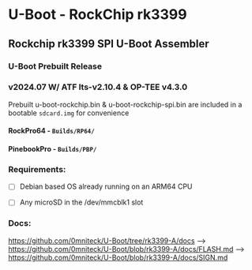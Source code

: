 # U-Boot - RockChip rk3399
## Rockchip rk3399 SPI U-Boot Assembler

### U-Boot Prebuilt Release
### v2024.07 W/ ATF lts-v2.10.4 & OP-TEE v4.3.0
Prebuilt u-boot-rockchip.bin & u-boot-rockchip-spi.bin are included in a bootable `sdcard.img` for convenience
#### RockPro64 - `Builds/RP64/`
#### PinebookPro - `Builds/PBP/`


### Requirements:

* [ ] Debian based OS already running on an ARM64 CPU

* [ ] Any microSD in the /dev/mmcblk1 slot

### Docs:

https://github.com/0mniteck/U-Boot/tree/rk3399-A/docs
--> https://github.com/0mniteck/U-Boot/blob/rk3399-A/docs/FLASH.md
--> https://github.com/0mniteck/U-Boot/blob/rk3399-A/docs/SIGN.md
